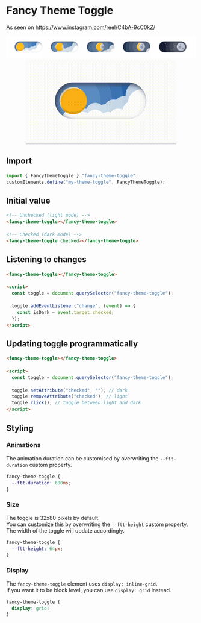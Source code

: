 # Fancy Theme Toggle

As seen on https://www.instagram.com/reel/C4bA-9cC0kZ/

<img src=".github/sequence.jpg" alt="sequence" />
<center><img src=".github/toggle.gif" alt="toggle" /></center>

## Import

```js
import { FancyThemeToggle } "fancy-theme-toggle";
customElements.define("my-theme-toggle", FancyThemeToggle);
```

## Initial value

```html
<!-- Unchecked (light mode) -->
<fancy-theme-toggle></fancy-theme-toggle>

<!-- Checked (dark mode) -->
<fancy-theme-toggle checked></fancy-theme-toggle>
```

## Listening to changes

```html
<fancy-theme-toggle></fancy-theme-toggle>

<script>
  const toggle = document.querySelector("fancy-theme-toggle");

  toggle.addEventListener("change", (event) => {
    const isDark = event.target.checked;
  });
</script>
```

## Updating toggle programmatically

```html
<fancy-theme-toggle></fancy-theme-toggle>

<script>
  const toggle = document.querySelector("fancy-theme-toggle");

  toggle.setAttribute("checked", ""); // dark
  toggle.removeAttribute("checked"); // light
  toggle.click(); // toggle between light and dark
</script>
```

## Styling

### Animations

The animation duration can be customised by overwriting the `--ftt-duration` custom property.

```css
fancy-theme-toggle {
  --ftt-duration: 600ms;
}
```

### Size

The toggle is 32x80 pixels by default.\
You can customize this by overwriting the `--ftt-height` custom property. The width of the toggle will update accordingly.

```css
fancy-theme-toggle {
  --ftt-height: 64px;
}
```

### Display

The `fancy-theme-toggle` element uses `display: inline-grid`.\
If you want it to be block level, you can use `display: grid` instead.

```css
fancy-theme-toggle {
  display: grid;
}
```
